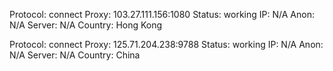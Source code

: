 Protocol: connect
Proxy: 103.27.111.156:1080
Status: working
IP: N/A
Anon: N/A
Server: N/A
Country: Hong Kong

Protocol: connect
Proxy: 125.71.204.238:9788
Status: working
IP: N/A
Anon: N/A
Server: N/A
Country: China

